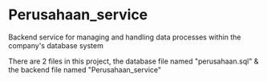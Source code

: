 # Perusahaan_service
Backend service for managing and handling data processes within the company's database system

There are 2 files in this project, the database file named "perusahaan.sql" & the backend file named "Perusahaan_service"

